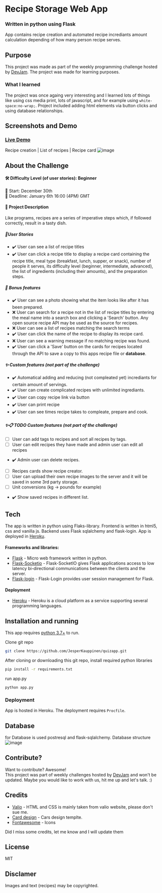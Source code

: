 # Recipe Storage Web App
### Written in python using Flask
App contains recipe creation and automated recipe incrediants amount calculation depending of how many person recipe serves.


## Purpose
This project was made as part of the weekly programming challenge hosted by [DevJam].
The project was made for learning purposes.
### What I learned
The project was once againg very interesting and I learned lots of things like using css media print, lots of javascript, and for example using `white-space:no-wrap;`. Project included adding html elements via button clicks and using database relationships. 
## Screenshots and Demo
### [Live Demo](https://jeb-recipeapp.herokuapp.com/)
Recipe creation | List of recipes | Recipe card
![image](https://user-images.githubusercontent.com/76889226/148446624-e50610ff-7c71-413a-900d-47d6a54e6118.png)





## About the Challenge
#### 🛠 Difficulty Level (of user stories): Beginner 
📅 Start: December 30th<br>
📅 Deadline: January 6th 16:00 (4PM) GMT

#### 📝 Project Description
Like programs, recipes are a series of imperative steps which, if followed correctly, result in a tasty dish.
##### 📑User Stories
- ✔️ User can see a list of recipe titles
- ✔️ User can click a recipe title to display a recipe card containing the recipe title, meal type (breakfast, lunch, supper, or snack), number of people it serves, its difficulty level (beginner, intermediate, advanced), the list of ingredients (including their amounts), and the preparation steps.
##### 🌟 Bonus features

- ✔️ User can see a photo showing what the item looks like after it has been prepared.
- ❌ User can search for a recipe not in the list of recipe titles by entering the meal name into a search box and clicking a 'Search' button. Any open source recipe API may be used as the source for recipes.
- ❌ User can see a list of recipes matching the search terms
- ✔️ User can click the name of the recipe to display its recipe card.
- ❌ User can see a warning message if no matching recipe was found. 
- ✔️ User can click a 'Save' button on the cards for recipes located through the API to save a copy to this apps recipe file or __database__.

##### ✨ Custom features (not part of the challenge)
- ✔️ Automatical adding and reducing (not compleated yet) incrediants for certain amount of servings. 
- ✔️ User can create complicated recipes with unlimited ingrediants.
- ✔️ User can copy recipe link via button
- ✔️ User can print recipe
- ✔️ User can see times recipe takes to compleate, prepare and cook.
##### ✨📋 __TODO__ Custom features (not part of the challenge)
- [ ] User can add tags to recipes and sort all recipes by tags.
- [ ] User can edit recipes they have made and admin user can edit all recipes
- ✔️ Admin user can delete recipes.
- [ ] Recipes cards show recipe creator.
- [ ] User can upload their own recipe images to the server and it will be saved in some 3rd party storage.
- [ ] Unit conversions (kg -> pounds for example)
- ✔️ Show saved recipes in different list.


## Tech

The app is written in python using Flaks-library. 
Frontend is written in html5, css and vanilla js.
Backend uses Flask sqlalchemy and flask-login.
App is deployed in [Heroku].

#### Frameworks and libraries:

- [Flask] - Micro web framework written in python.
- [Flask-Socketio](https://flask-socketio.readthedocs.io/en/latest/) - Flask-SocketIO gives Flask applications access to low latency bi-directional communications between the clients and the server.
- [Flask-login] - Flask-Login provides user session management for Flask.
#### Deployment
- [Heroku] - Heroku is a cloud platform as a service supporting several programming languages.



## Installation and running

This app requires [python 3.7+](https://www.python.org/downloads/) to run.

Clone git repo
```sh
git clone https://github.com/JesperKauppinen/quizapp.git
```

After cloning or downloading this git repo, install required python libraries

```sh
pip install -r requirements.txt
```

run app.py
```sh
python app.py
```
### Deployment
App is hosted in Heroku.  The deployment requires `Procfile`.

## Database
for Database is used postresql and flask-sqlalchemy.
Database structure
![image](https://user-images.githubusercontent.com/76889226/148434091-1ed42aa8-95e4-46de-b509-74d62432c050.png)


## Contribute?
Want to contribute? Awesome!  
This project was part of weekly challenges hosted by [DevJam] and won't be updated.
Maybe you would like to work with us, hit me up and let's talk. :)

## Credits
- [Valio](https://www.valio.fi/reseptit/haku/#) - HTML and CSS is mainly taken from valio website, please don't sue me.
- [Card design](https://www.quackit.com/css/grid/examples/css_grid_card_examples.cfm) - Cars design templte.
- [Fontawesome](https://fontawesome.com/) - Icons

Did I miss some credits, let me know and I will update them
## License
MIT

## Disclamer
Images and text (recipes) may be copyrighted.


   [Flask]: <https://flask.palletsprojects.com/en/2.0.x/>
   [Flask-login]: <https://flask-login.readthedocs.io/en/latest/>
   [DevJam]: <https://discord.gg/nZBxGEudY6>
   [emojipedia]: <https://emojipedia.org/artist-palette/>
   [icons8]: <https://icons8.com/>
   [sharingbuttons]: <https://sharingbuttons.io/>
   [Handdrawn]: <https://fxaeberhard.github.io/handdrawn.css/>
   [imgbb]: <https://imgbb.com/upload>
   [Heroku]: <https://www.heroku.com>
